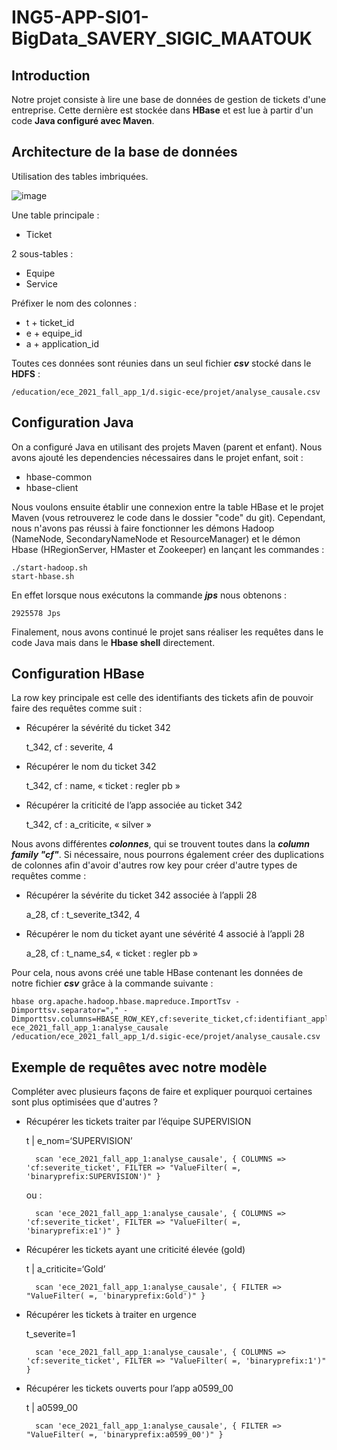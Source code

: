 # ING5-APP-SI01-BigData_SAVERY_SIGIC_MAATOUK

## Introduction
Notre projet consiste à lire une base de données de gestion de tickets d'une entreprise. Cette dernière est stockée dans **HBase** et est lue à partir d'un code **Java configuré avec Maven**.


## Architecture de la base de données
Utilisation des tables imbriquées.

![image](https://user-images.githubusercontent.com/47555601/147259664-3771dc47-0a7f-4bb0-a7d8-444cc5f2dc2e.png)

Une table principale :
- Ticket

2 sous-tables :
- Equipe
- Service

Préfixer le nom des colonnes :
- t + ticket_id
- e + equipe_id
- a + application_id

Toutes ces données sont réunies dans un seul fichier ***csv*** stocké dans le **HDFS** :
```console
/education/ece_2021_fall_app_1/d.sigic-ece/projet/analyse_causale.csv
```

## Configuration Java
On a configuré Java en utilisant des projets Maven (parent et enfant). Nous avons ajouté les dependencies nécessaires dans le projet enfant, soit :
- hbase-common
- hbase-client

Nous voulons ensuite établir une connexion entre la table HBase et le projet Maven (vous retrouverez le code dans le dossier "code" du git). 
Cependant, nous n'avons pas réussi à faire fonctionner les démons Hadoop (NameNode, SecondaryNameNode et ResourceManager) et le démon Hbase (HRegionServer, HMaster et Zookeeper) en lançant les commandes :
```console
./start-hadoop.sh
start-hbase.sh
```

En effet lorsque nous exécutons la commande ***jps*** nous obtenons :
```console
2925578 Jps
```

Finalement, nous avons continué le projet sans réaliser les requêtes dans le code Java mais dans le **Hbase shell** directement.

## Configuration HBase
La row key principale est celle des identifiants des tickets afin de pouvoir faire des requêtes comme suit :
- Récupérer la sévérité du ticket 342

	t_342, cf : severite, 4
	
- Récupérer le nom du ticket 342 

	t_342, cf : name, « ticket : regler pb »
	
- Récupérer la criticité de l’app associée au ticket 342

	t_342, cf : a_criticite, « silver »

Nous avons différentes ***colonnes***, qui se trouvent toutes dans la ***column family "cf"***.
Si nécessaire, nous pourrons également créer des duplications de colonnes afin d'avoir d'autres row key pour créer d'autre types de requêtes comme :
- Récupérer la sévérite du ticket 342 associée à l’appli 28

	a_28, cf : t_severite_t342, 4
 
- Récupérer le nom du ticket ayant une sévérité 4 associé à l’appli 28

	a_28, cf : t_name_s4, « ticket : regler pb » 
	
Pour cela, nous avons créé une table HBase contenant les données de notre fichier ***csv*** grâce à la commande suivante :
```console
hbase org.apache.hadoop.hbase.mapreduce.ImportTsv -Dimporttsv.separator="," -Dimporttsv.columns=HBASE_ROW_KEY,cf:severite_ticket,cf:identifiant_application,cf:criticite_application,cf:statut_application,cf:date_ouverture_application,cf:semaine_ouverture_application,cf:identifiant_equipe,cf:equipe_traitement ece_2021_fall_app_1:analyse_causale /education/ece_2021_fall_app_1/d.sigic-ece/projet/analyse_causale.csv

```

## Exemple de requêtes avec notre modèle

Compléter avec plusieurs façons de faire et expliquer pourquoi certaines sont plus optimisées que d'autres ? 

- Récupérer les tickets traiter par l’équipe SUPERVISION

	t | e_nom=‘SUPERVISION’

    	scan 'ece_2021_fall_app_1:analyse_causale', { COLUMNS => 'cf:severite_ticket', FILTER => "ValueFilter( =, 'binaryprefix:SUPERVISION')" }
    
    ou : 
    
    	scan 'ece_2021_fall_app_1:analyse_causale', { COLUMNS => 'cf:severite_ticket', FILTER => "ValueFilter( =, 'binaryprefix:e1')" } 


- Récupérer les tickets ayant une criticité élevée (gold)

	t | a_criticite=‘Gold’
	
		scan 'ece_2021_fall_app_1:analyse_causale', { FILTER => "ValueFilter( =, 'binaryprefix:Gold')" } 


- Récupérer les tickets à traiter en urgence

	t_severite=1

		scan 'ece_2021_fall_app_1:analyse_causale', { COLUMNS => 'cf:severite_ticket', FILTER => "ValueFilter( =, 'binaryprefix:1')" } 

	

- Récupérer les tickets ouverts pour l’app a0599_00

	t | a0599_00

		scan 'ece_2021_fall_app_1:analyse_causale', { FILTER => "ValueFilter( =, 'binaryprefix:a0599_00')" } 

